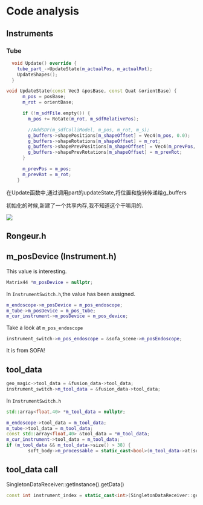 # Code analysis

## Instruments

### Tube

```C++
  void Update() override {
    tube_part_->UpdateState(m_actualPos, m_actualRot);
    UpdateShapes();
  }
```
````C++
void UpdateState(const Vec3 &posBase, const Quat &orientBase) {
      m_pos = posBase;
      m_rot = orientBase;

      if (!m_sdfFile.empty()) {
        m_pos += Rotate(m_rot, m_sdfRelativePos);

        //AddSDF(m_sdfColliModel, m_pos, m_rot, m_s);
        g_buffers->shapePositions[m_shapeOffset] = Vec4(m_pos, 0.0);
        g_buffers->shapeRotations[m_shapeOffset] = m_rot;
        g_buffers->shapePrevPositions[m_shapeOffset] = Vec4(m_prevPos, 0.0f);
        g_buffers->shapePrevRotations[m_shapeOffset] = m_prevRot;
      }

      m_prevPos = m_pos;
      m_prevRot = m_rot;
    }
````
在Update函数中,通过调用part的updateState,将位置和旋转传递给g_buffers

初始化的时候,新建了一个共享内存,我不知道这个干嘛用的.

![](copyfrominst.png)


## Rongeur.h

## m_posDevice (Instrument.h)

This value is interesting.

```C++
Matrix44 *m_posDevice = nullptr;
```

In `InstrumentSwitch.h`,the value has been assigned.

```C++
m_endoscope->m_posDevice = m_pos_endoscope;
m_tube->m_posDevice = m_pos_tube;
m_cur_instrument->m_posDevice = m_pos_device;
```

Take a look at `m_pos_endoscope`

```C++
instrument_switch->m_pos_endoscope = &sofa_scene->m_posEndoscope;
```

It is from SOFA!

## tool_data

```C++
geo_magic->tool_data = &fusion_data->tool_data;
instrument_switch->m_tool_data = &fusion_data->tool_data;
```

In `InstrumentSwitch.h`

```C++
std::array<float,40> *m_tool_data = nullptr;
```

```C++
m_endoscope->tool_data = m_tool_data;
m_tube->tool_data = m_tool_data;
const std::array<float,40> &tool_data = *m_tool_data;
m_cur_instrument->tool_data = m_tool_data;
if (m_tool_data && m_tool_data->size() > 38) {
        soft_body->m_processable = static_cast<bool>(m_tool_data->at(soft_body_type_start + soft_body->m_type));
```

## tool_data call

SingletonDataReceiver::getInstance().getData()

```C++
const int instrument_index = static_cast<int>(SingletonDataReceiver::getInstance().getData(14));

```


